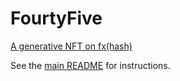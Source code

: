 # FourtyFive

[A generative NFT on fx(hash)](https://fxhash.xyz/generative/26918)

See the [main README](../README.md) for instructions.
